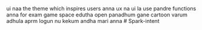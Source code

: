 ui naa the theme which inspires users anna ux na ui la use pandre functions anna for exam game space edutha open panadhum gane cartoon varum adhula aprm logun nu kekum andha mari anna  # Spark-intent
